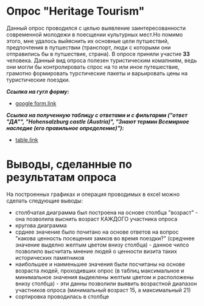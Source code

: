 # Опрос "Heritage Tourism"
Данный опрос проводился с целью выявление заинтересованности современной молодежи в поесщении культурных мест.Но помимо этого, мне удалось выйяснить их основные цели путшествий, предпочтения в путшествии (транспорт, люди с которыми они отправились бы в путшествие, страна). В опросе приняли участие **33** человека. 
Данный вид опроса полезен туристическим комапниям, ведь они могли бы контролировать спрос на то или иное путешествие, грамотно формировать турстические пакеты и варьировать цены на туристические поездки.

**_Ссылка на гугл форму:_**

  * [google form.link](https://goo.gl/forms/gFMjwDw9ktMngwC83)
  
**_Ссылка на полученную таблицу с ответами и с фильтарми ("ответ "ДА"", "Hohensalzburg castle (Austria)", "Знают термин Всемирное наследие (его правильное определение)"):_**

  * [table.link](https://docs.google.com/spreadsheets/d/1NZKnQFfBlGz8x1mqdFL-Z4-KgHymIBm6pHZ1SiNH9L8/edit#gid=1510922054)

# Выводы, сделанные по результатам опроса 
На построенных графиках и операция проводимых в excel можно сделать следующие выводы:
* столбчатая диаграмма был построена на основе столбца "возраст" - она позволила выснить возраст КАЖДОГО участника опроса 
* кругова диаграмма 
* срднее значение было почитано на основе ответов на вопрос "какова ценность посещения замков во время поездки?" (средчнее значение выделно желтым цветом внизу столбца) - данное чилсо позволило высчитать мнение людей о ценности визита таких исторических памятников 
* наибольшее и наименьшее значения были посчитаны на основе возраста людей, проходивших опрос (в таблиц максимальное и минимальное значения выдеелены желтым цветом и расположены внизу столбца) - эти данны позволили выявить возрастной диапазон участников опроса (минимальный возраст 15, а максимальный 21)
* сортировка проводилась в столбце 
